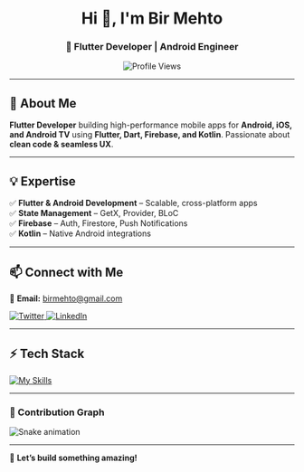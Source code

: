 <h1 align="center">Hi 👋, I'm Bir Mehto</h1>
<h3 align="center">🚀 Flutter Developer | Android Engineer</h3>

<p align="center">
  <img src="https://komarev.com/ghpvc/?username=birmehto&style=flat-square&color=blue" alt="Profile Views">
</p>

---

## 🚀 About Me  
**Flutter Developer** building high-performance mobile apps for **Android, iOS, and Android TV** using **Flutter, Dart, Firebase, and Kotlin**. Passionate about **clean code & seamless UX**.

---

## 💡 Expertise  
✅ **Flutter & Android Development** – Scalable, cross-platform apps  
✅ **State Management** – GetX, Provider, BLoC  
✅ **Firebase** – Auth, Firestore, Push Notifications  
✅ **Kotlin** – Native Android integrations  

---

## 📫 Connect with Me  
💌 **Email:** [birmehto@gmail.com](mailto:birmehto@gmail.com)  

<p align="left">
  <a href="https://twitter.com/birmehto" target="_blank">
    <img src="https://img.shields.io/badge/Twitter-1DA1F2?style=for-the-badge&logo=twitter&logoColor=white" alt="Twitter">
  </a>
  <a href="https://linkedin.com/in/birmehto" target="_blank">
    <img src="https://img.shields.io/badge/LinkedIn-0A66C2?style=for-the-badge&logo=linkedin&logoColor=white" alt="LinkedIn">
  </a>
</p>

---

## ⚡ Tech Stack  
<p align="left">
  <a href="https://skillicons.dev">
    <img src="https://skillicons.dev/icons?i=flutter,dart,firebase,kotlin,figma,linux,androidstudio,github&theme=dark" alt="My Skills">
  </a>
</p>

---

### 🐍 Contribution Graph
![Snake animation](https://github.com/birmehto/birmehto/blob/output/snake.svg)


---

🚀 **Let’s build something amazing!**  
